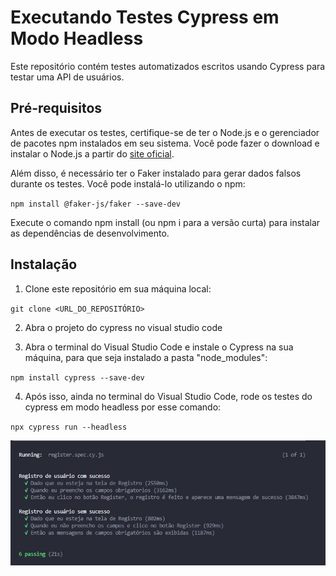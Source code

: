 # Executando Testes Cypress em Modo Headless

Este repositório contém testes automatizados escritos usando Cypress para testar uma API de usuários.

## Pré-requisitos

Antes de executar os testes, certifique-se de ter  o Node.js e o gerenciador de pacotes npm instalados em seu sistema. Você pode fazer o download e instalar o Node.js a partir do [site oficial](https://nodejs.org/). 

Além disso, é necessário ter o Faker instalado para gerar dados falsos durante os testes. Você pode instalá-lo utilizando o npm:

`npm install @faker-js/faker --save-dev`

Execute o comando npm install (ou npm i para a versão curta) para instalar as dependências de desenvolvimento.

## Instalação

1. Clone este repositório em sua máquina local:

`git clone <URL_DO_REPOSITÓRIO>`

2. Abra o projeto do cypress no visual studio code

3. Abra o terminal do Visual Studio Code e instale o Cypress na sua máquina, para que seja instalado a pasta "node_modules":

`npm install cypress --save-dev`

4. Após isso, ainda no terminal do Visual Studio Code, rode os testes do cypress em modo headless por esse comando:

`npx cypress run --headless`

![alt text](image.png)

